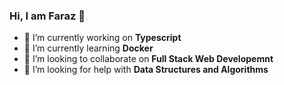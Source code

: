 ### Hi, I am Faraz 👋

- 🔭 I’m currently working on **Typescript**
- 🌱 I’m currently learning **Docker**
- 👯 I’m looking to collaborate on **Full Stack Web Developemnt**
- 🤔 I’m looking for help with **Data Structures and Algorithms**


